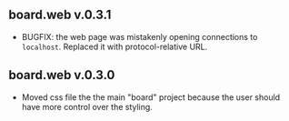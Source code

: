 ## board.web v.0.3.1

* BUGFIX: the web page was mistakenly opening connections to `localhost`. Replaced it with protocol-relative URL.

## board.web v.0.3.0

* Moved css file the the main "board" project because the user should have more control over the styling.
